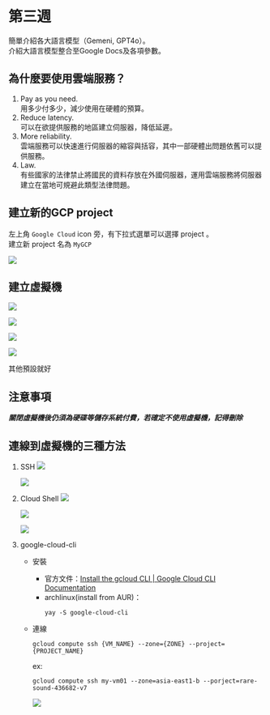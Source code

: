 # 第三週

簡單介紹各大語言模型（Gemeni, GPT4o）。<br>
介紹大語言模型整合至Google Docs及各項參數。

## 為什麼要使用雲端服務？

1. Pay as you need.<br>
    用多少付多少，減少使用在硬體的預算。
2. Reduce latency.<br>
    可以在欲提供服務的地區建立伺服器，降低延遲。
3. More reliability.<br>
    雲端服務可以快速進行伺服器的縮容與括容，其中一部硬體出問題依舊可以提供服務。
4. Law.<br>
    有些國家的法律禁止將國民的資料存放在外國伺服器，運用雲端服務將伺服器建立在當地可規避此類型法律問題。

## 建立新的GCP project

左上角 `Google Cloud` icon 旁，有下拉式選單可以選擇 project 。<br>
建立新 project 名為 `MyGCP`

![](src/linux-2024092401.png)

## 建立虛擬機

![](src/linux-2024092405.png)

![](src/linux-2024092402.png)

![](src/linux-2024092403.png)

![](src/linux-2024092404.png)

其他預設就好

## 注意事項
***關閉虛擬機後仍須為硬碟等儲存系統付費，若確定不使用虛擬機，記得刪除***

## 連線到虛擬機的三種方法
1. SSH
    ![](src/linux-2024092407.png)

    ![](src/linux-2024092406.png)

2. Cloud Shell
    ![](src/linux-2024092408.png)

    ![](src/linux-2024092409.png)

    ![](src/linux-2024092410.png)

3. google-cloud-cli
    * 安裝
        * 官方文件：[Install the gcloud CLI  |  Google Cloud CLI Documentation](https://cloud.google.com/sdk/docs/install#deb)
        * archlinux(install from AUR)：
            ```
            yay -S google-cloud-cli
            ```
    * 連線
        ```
        gcloud compute ssh {VM_NAME} --zone={ZONE} --project={PROJECT_NAME}
        ```
        ex:
        ```
        gcloud compute ssh my-vm01 --zone=asia-east1-b --porject=rare-sound-436682-v7
        ```

        ![](src/linux-2024092411.png)
